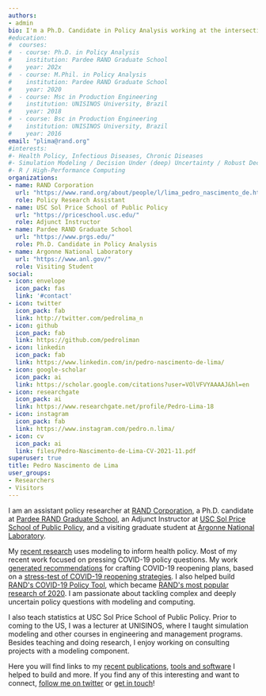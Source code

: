 ```yaml
---
authors:
- admin
bio: I'm a Ph.D. Candidate in Policy Analysis working at the intersection of Simulation Modeling (ABM, Systems Dynamics, Microsim), Policy Analysis and Decision Making Under Deep Uncertainty.
#education:
#  courses:
#  - course: Ph.D. in Policy Analysis
#    institution: Pardee RAND Graduate School
#    year: 202x
#  - course: M.Phil. in Policy Analysis
#    institution: Pardee RAND Graduate School
#    year: 2020
#  - course: Msc in Production Engineering
#    institution: UNISINOS University, Brazil
#    year: 2018
#  - course: Bsc in Production Engineering
#    institution: UNISINOS University, Brazil
#    year: 2016
email: "plima@rand.org"
#interests:
#- Health Policy, Infectious Diseases, Chronic Diseases
#- Simulation Modeling / Decision Under (deep) Uncertainty / Robust Decision Making
#- R / High-Performance Computing
organizations:
- name: RAND Corporation
  url: "https://www.rand.org/about/people/l/lima_pedro_nascimento_de.html"
  role: Policy Research Assistant
- name: USC Sol Price School of Public Policy
  url: "https://priceschool.usc.edu/"
  role: Adjunct Instructor
- name: Pardee RAND Graduate School
  url: "https://www.prgs.edu/"
  role: Ph.D. Candidate in Policy Analysis
- name: Argonne National Laboratory
  url: "https://www.anl.gov/"
  role: Visiting Student
social:
- icon: envelope
  icon_pack: fas
  link: '#contact'
- icon: twitter
  icon_pack: fab
  link: http://twitter.com/pedrolima_n
- icon: github
  icon_pack: fab
  link: https://github.com/pedroliman
- icon: linkedin
  icon_pack: fab
  link: https://www.linkedin.com/in/pedro-nascimento-de-lima/
- icon: google-scholar
  icon_pack: ai
  link: https://scholar.google.com/citations?user=VOlVFVYAAAAJ&hl=en
- icon: researchgate
  icon_pack: ai
  link: https://www.researchgate.net/profile/Pedro-Lima-18
- icon: instagram
  icon_pack: fab
  link: https://www.instagram.com/pedro.n.lima/
- icon: cv
  icon_pack: ai
  link: files/Pedro-Nascimento-de-Lima-CV-2021-11.pdf
superuser: true
title: Pedro Nascimento de Lima
user_groups:
- Researchers
- Visitors
---
```


I am an assistant policy researcher at [RAND Corporation](https://www.rand.org/about/people/l/lima_pedro_nascimento_de.html), a Ph.D. candidate at [Pardee RAND Graduate School](https://www.prgs.edu/), an Adjunct Instructor at [USC Sol Price School of Public Policy](http://priceschool.usc.edu/), and a visiting graduate student at [Argonne National Laboratory](https://anl.gov).

My <u>[recent research](#publications)</u> uses modeling to inform health policy. Most of my recent work focused on pressing COVID-19 policy questions. My work <u>[generated recommendations](/publication/2021-reopening-under-uncertainty-stress-testing-california-covid-19-exit-strategy/)</u> for crafting COVID-19 reopening plans, based on a <u>[stress-test of COVID-19 reopening strategies](/publication/2021-reopening-california-robust-decision-making/)</u>. I also helped build <u>[RAND's COVID-19 Policy Tool](https://www.rand.org/pubs/tools/TLA173-1.html)</u>, which became <u>[RAND's most popular research of 2020](https://www.rand.org/blog/2020/12/the-most-popular-rand-research-of-2020.html)</u>. I am passionate about tackling complex and deeply uncertain policy questions with modeling and computing.

I also teach statistics at USC Sol Price School of Public Policy. Prior to coming to the US, I was a lecturer at UNISINOS, where I taught simulation modeling and other courses in engineering and management programs. Besides teaching and doing research, I enjoy working on consulting projects with a modeling component.

Here you will find links to my <u>[recent publications](#publications)</u>, <u>[tools and software](#projects)</u> I helped to build and more. If you find any of this interesting and want to connect, <u>[follow me on twitter](https://twitter.com/pedrolima_n)</u> or <u>[get in touch](#contact)</u>!
